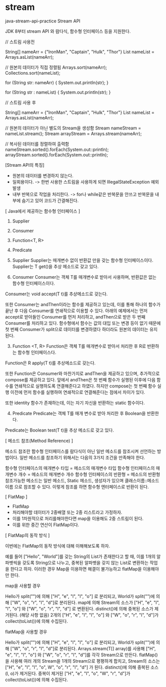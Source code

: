 # stream
java-stream-api-practice
Stream API

JDK 8부터 stream API 와 람다식, 함수형 인터페이스 등을 지원한다.

// 스트림 사용전

String[] nameArr = {"IronMan", "Captain", "Hulk", "Thor"}
List<String> nameList = Arrays.asList(nameArr);

// 원본의 데이터가 직접 정렬됨
Arrays.sort(nameArr);
Collections.sort(nameList);

for (String str: nameArr) {
  System.out.println(str);
}

for (String str : nameList) {
  System.out.println(str);
}

// 스트림 사용 후

String[] nameArr = {"IronMan", "Captain", "Hulk", "Thor"}
List<String> nameList = Arrays.asList(nameArr);

// 원본의 데이터가 아닌 별도의 Stream을 생성함
Stream<String> nameStream = nameList.stream();
Stream<String> arrayStream = Arrays.stream(nameArr);

// 복사된 데이터를 정렬하여 출력함
nameStream.sorted().forEach(System.out::println);
arrayStream.sorted().forEach(System.out::println);


[Stream API의 특징]

- 원본의 데이터를 변경하지 않는다.
- 일회용이다.  -> 한번 사용한 스트림을 사용하게 되면 IllegalStateException 예외 발생
- 내부 반복으로 작업을 처리한다. -> for나 while같은 반복문을 안쓰고 반복문을 내부에 숨기고 있어 코드가 간결해진다.

[ Java에서 제공하는 함수형 인터페이스 ]

1. Supplier<T>
2. Consumer<T>
3. Function<T, R>
4. Predicate<T>

1. Supplier <T>
Supplier는 매개변수 없이 반환값 만을 갖는 함수형 인터페이스이다.
Supplier는 T get()을 추상 메소드로 갖고 있다.


2. Consumer <T>
Consumer는 객체 T를 매개변수로 받아서 사용하며, 반환값은 없는 함수형 인터페이스이다.

Consumer는 void accept(T t)를 추상메소드로 갖는다.

또한 Consumer는 andThen이라는 함수를 제공하고 있는데, 이를 통해 하나의 함수가 끝난 후 다음 Consumer를 연쇄적으로 이용할 수 있다. 
아래의 예제에서는 먼저 accept로 받아들인 Consumer를 먼저 처리하고, andThen으로 받은 두 번째 Consumer를 처리하고 있다. 
함수형에서 함수는 값의 대입 또는 변경 등이 없기 때문에 첫 번째 Consumer가 split으로 데이터를 변경하였다 하더라도 원본의 데이터는 유지된다.


3. Function <T, R>
Function은 객체 T를 매개변수로 받아서 처리한 후 R로 반환하는 함수형 인터페이스다.

Function은 R apply(T t)를 추상메소드로 갖는다.

또한 Function은 Consumer와 마찬가지로 andThen을 제공하고 있으며, 추가적으로 compose를 제공하고 있다. 
앞에서 andThen은 첫 번째 함수가 실행된 이후에 다음 함수를 연쇄적으로 실행하도록 연결해준다고 하였다. 
하지만 compose는 첫 번째 함수 실행 이전에 먼저 함수를 실행하여 연쇄적으로 연결해준다는 점에서 차이가 있다.

또한 identity 함수가 존재하는데, 이는 자기 자신을 반환하는 static 함수이다.

4. Predicate <T>
Predicate는 객체 T를 매개 변수로 받아 처리한 후 Boolean을 반환한다.

Predicate는 Boolean test(T t)을 추상 메소드로 갖고 있다.


[ 메소드 참조(Method Reference) ]

메소드 참조란 함수형 인터페이스를 람다식이 아닌 일반 메소드를 참조시켜 선언하는 방법이다. 일반 메소드를 참조하기 위해서는 다음의 3가지 조건을 만족해야 한다.

함수형 인터페이스의 매개변수 타입 = 메소드의 매개변수 타입
함수형 인터페이스의 매개변수 개수 = 메소드의 매개변수 개수
함수형 인터페이스의 반환형 = 메소드의 반환형
참조가능한 메소드는 일반 메소드, Static 메소드, 생성자가 있으며 클래스이름::메소드이름 으로 참조할 수 있다. 
이렇게 참조를 하면 함수형 엔터페이스로 반환이 된다.


[ FlatMap ]

* FlatMap
* 처리해야할 데이터가 2중배열 또는 2중 리스트라고 가정하자.
* 이를 1차원적으로 처리를해야한다면 map을 이용해도 2중 스트림이 된다.
* 이를 위한 중간 연산이 FlatMap이다.

[ FlatMap의 동작 방식 ]

이번에는 FlatMap의 동작 방식에 대해 이해해보도록 하자.

예를 들어 ["Hello", "World"]를 갖는 String의 List가 존재한다고 할 때, 
이를 1개의 알파벳씩을 갖도록 String으로 나누고, 중복된 알파벳을 갖지 않는 List로 변환하는 작업을 한다고 하자. 
이러한 경우 Map을 이용하면 해결이 불가능하고 flatMap을 이용해야만 한다.

map을 사용할 경우

Hello가 split("")에 의해 ["H", "e", "l", "l", "o"] 로 분리되고, World가 split("")에 의해 ["W", "o", "r", "l", "d"]로 분리된다.
map에 의해 Stream의 소스가 ["H", "e", "l", "l", "o"] 와 ["W", "o", "r", "l", "d"] 로 변환된다.
distinct()에 의해 중복된 소스가 제거된다. (해당 사항 없음)
2개의  ["H", "e", "l", "l", "o"] 와 ["W", "o", "r", "l", "d"]가 collect(toList())에 의해 수집된다.

flatMap을 사용할 경우

Hello가 split("")에 의해 ["H", "e", "l", "l", "o"] 로 분리되고, World가 split("")에 의해 ["W", "o", "r", "l", "d"]로 분리된다.
Arrays.stream(T[] array)를 사용해 ["H", "e", "l", "l", "o"] 와 ["W", "o", "r", "l", "d"]를 각각 Stream<String>으로 만든다.
flatMap()을 사용해 여러 개의 Stream<String>을 1개의 Stream<String>으로 평평하게 합치고, 
Stream의 소스는 ["H", "e", "l", "l", "o", W", "o", "r", "l", "d"] 가 된다.
distinct()에 의해 중복된 소스(l, o)가 제거된다.
중복이 제거된 ["H", "e", "l", "o", "W", "r", "d"]가 collect(toList())에 의해 수집된다.

